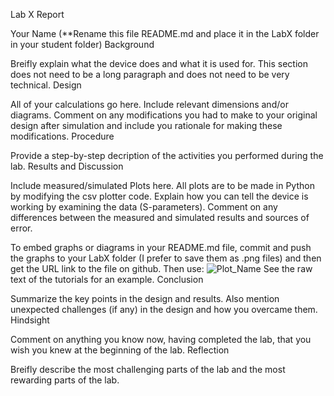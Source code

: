 Lab X Report

Your Name (**Rename this file README.md and place it in the LabX folder in your student folder)
Background

Breifly explain what the device does and what it is used for. This section does not need to be a long paragraph and does not need to be very technical.
Design

All of your calculations go here. Include relevant dimensions and/or diagrams. Comment on any modifications you had to make to your original design after simulation and include you rationale for making these modifications.
Procedure

Provide a step-by-step decription of the activities you performed during the lab.
Results and Discussion

Include measured/simulated Plots here. All plots are to be made in Python by modifying the csv plotter code. Explain how you can tell the device is working by examining the data (S-parameters). Comment on any differences between the measured and simulated results and sources of error.

To embed graphs or diagrams in your README.md file, commit and push the graphs to your LabX folder (I prefer to save them as .png files) and then get the URL link to the file on github. Then use:
![Plot_Name](https://link_to_image_on_github)
See the raw text of the tutorials for an example.
Conclusion

Summarize the key points in the design and results. Also mention unexpected challenges (if any) in the design and how you overcame them.
Hindsight

Comment on anything you know now, having completed the lab, that you wish you knew at the beginning of the lab.
Reflection

Breifly describe the most challenging parts of the lab and the most rewarding parts of the lab.
